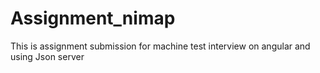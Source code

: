 # Assignment_nimap
This is assignment submission for machine test interview on angular and using Json server 

